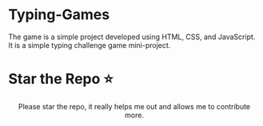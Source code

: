 # Typing-Games
The game is a simple project developed using HTML, CSS, and JavaScript. It is a simple typing challenge game mini-project.
<br>
  
# Star the Repo ⭐
<p align="center">Please star the repo, it really helps me out and allows me to contribute more.</p>
<img src="">
